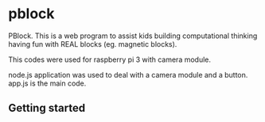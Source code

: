 # pblock
PBlock. This is a web program to assist kids building computational thinking having fun with REAL blocks (eg. magnetic blocks).

This codes were used for raspberry pi 3 with camera module.

node.js application was used to deal with a camera module and a button.
app.js is the main code. 

## Getting started
